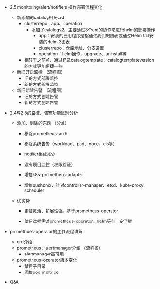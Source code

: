

* 2.5 monitoring/alert/notifiers 操作部署流程变化 
    * 新添加的catalog相关crd
        * clusterrepo、app、operation
            * 添加了catalogv2，主要通过3个crd的协作来进行helm的部署操作
                * app：安装的应用程序是指通过我们的图表或通过Helm CLI安装的Helm 3图表
                * clusterrepo：仓库地址、分支设置
                * operation：helm操作，upgrade、uninstall等
        * 相较于之前v1，通过记录catalogtemplate，catalogtemplateversion的方式更加便捷一些
    * 新旧开启监控  （流程图）
        * 旧的方式部署监控
        * 新的方式部署监控
    * 新旧新建告警  （流程图）
        * 旧的方式创建告警
        * 新的方式创建告警

* 2.4与2.5的监控、告警功能区别分析
    * 添加、删除的东西  （分点）
        * 移除prometheus-auth
        * 移除系统告警（workload、pod、node、cis等）
        * notifier集成减少
        * 没有项目监控（权限验证）

        * 增加k8s-prometheus-adapter
        * 增加pushprox，针对controller-manager、etcd、kube-proxy、scheduler
    * 优劣势
        * 更加灵活、扩展性强，基于prometheus-operator

        * 使用过程需对prometheus-operator、helm等有一定了解
* promethues-operator的工作流程详解
    * crd介绍
    * prometheus、alertmanager介绍 （流程图）
        * alertmanager高可用
    * prometheus-operator版本变化
        * 禁用子目录
        * 添加pod mertrice
* Q&A 
